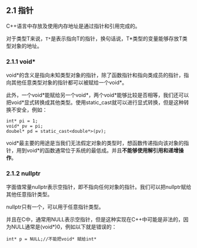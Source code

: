 ## 2.1 指针
C++语言中存放及使用内存地址是通过指针和引用完成的。

对于类型T来说，`T*`是表示指向T的指针，换句话说，T*类型的变量能够存放T类型对象的地址。

### 2.1.1 void*

void\*的含义是指向未知类型对象的指针，除了函数指针和指向类成员的指针，指向其他任意类型对象的指针都可以被赋给一个void\*。

此外，一个void\*能赋给另一个void\*，两个void\*能够比较是否相等，我们还可以把void\*显式转换成其他类型。使用static_cast就可以进行显式转换，但是这种转换不安全，例如：
```
int* pi = 1;
void* pv = pi;
doubel* pd = static_cast<double*>(pv);
```

void\*最主要的用途是当我们无法假定对象的类型时，想函数传递指向该对象的指针，用到void\*的函数通常位于系统的最低成。并且**不能够使用解引用和递增操作**。

### 2.1.2 nullptr
字面值常量nullptr表示空指针，即不指向任何对象的指针。我们可以把nullptr赋给其他任意指针类型。

nullptr只有一个，可以用于任意指针类型。

并且在C中，通常用NULL表示空指针，但是这种实现在C++中可能是非法的，因为NULL通常是(void*)0，例如以下就是错误的：
```
int* p = NULL;//不能把void* 赋给int*
```
